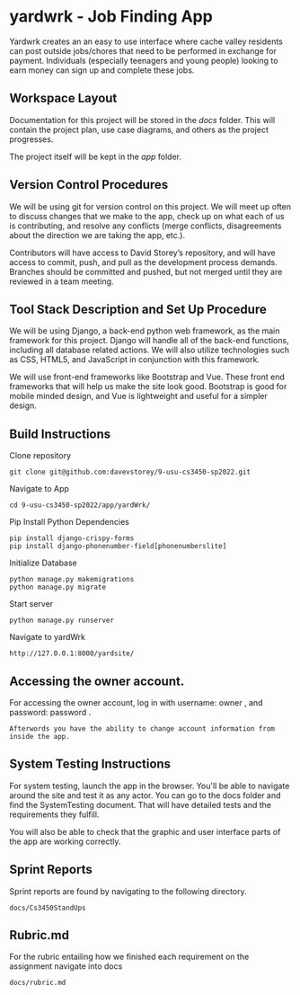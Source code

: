 # yardwrk - Job Finding App

Yardwrk creates an an easy to use interface where cache valley residents can post outside jobs/chores that need to be performed in exchange for payment. Individuals (especially teenagers and young people) looking to earn money can sign up and complete these jobs.

## Workspace Layout

Documentation for this project will be stored in the *docs* folder. This will contain the project plan, use case diagrams, and others as the project progresses.

The project itself will be kept in the *app* folder.

## Version Control Procedures

We will be using git for version control on this project. We will meet up often to discuss changes that we make to the app, check up on what each of us is contributing, and resolve any conflicts (merge conflicts, disagreements about the direction we are taking the app, etc.).

Contributors will have access to David Storey’s repository, and will have access to commit, push, and pull as the development process demands. Branches should be committed and pushed, but not merged until they are reviewed in a team meeting.

## Tool Stack Description and Set Up Procedure

We will be using Django, a back-end python web framework, as the main framework for this project. Django will handle all of the back-end functions, including all database related actions. We will also utilize technologies such as CSS, HTML5, and JavaScript in conjunction with this framework.

We will use front-end frameworks like Bootstrap and Vue. These front end frameworks that will help us make the site look good. Bootstrap is good for mobile minded design, and Vue is lightweight and useful for a simpler design.

## Build Instructions

Clone repository

    git clone git@github.com:davevstorey/9-usu-cs3450-sp2022.git

Navigate to App

    cd 9-usu-cs3450-sp2022/app/yardWrk/
    
Pip Install Python Dependencies

    pip install django-crispy-forms
    pip install django-phonenumber-field[phonenumberslite]

Initialize Database

    python manage.py makemigrations
    python manage.py migrate

Start server

    python manage.py runserver

Navigate to yardWrk

    http://127.0.0.1:8000/yardsite/

## Accessing the owner account.

For accessing the owner account, log in with username: owner , and password: password .

    Afterwords you have the ability to change account information from inside the app.

## System Testing Instructions

For system testing, launch the app in the browser. You'll be able to navigate around the site and test it as any actor. You can go to the docs folder and find the SystemTesting document. That will have detailed tests and the requirements they fulfill.

You will also be able to check that the graphic and user interface parts of the app are working correctly. 

## Sprint Reports

Sprint reports are found by navigating to the following directory.

    docs/Cs3450StandUps

## Rubric.md

For the rubric entailing how we finished each requirement on the assignment navigate into docs

    docs/rubric.md
